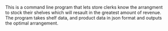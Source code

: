 This is a command line program that lets store clerks know the arrangment to stock their shelves which will resault in the greatest amount of revenue.  The program takes shelf data, and product data in json format and outputs the optimal arrangement.
